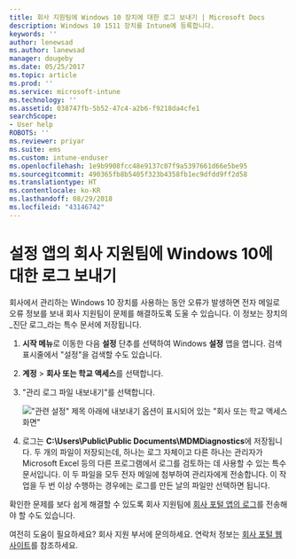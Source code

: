 ```yaml
---
title: 회사 지원팀에 Windows 10 장치에 대한 로그 보내기 | Microsoft Docs
description: Windows 10 1511 장치를 Intune에 등록합니다.
keywords: ''
author: lenewsad
ms.author: lanewsad
manager: dougeby
ms.date: 05/25/2017
ms.topic: article
ms.prod: ''
ms.service: microsoft-intune
ms.technology: ''
ms.assetid: 038747fb-5b52-47c4-a2b6-f9218da4cfe1
searchScope:
- User help
ROBOTS: ''
ms.reviewer: priyar
ms.suite: ems
ms.custom: intune-enduser
ms.openlocfilehash: 1e9b9908fcc48e9137c07f9a5397661d66e5be95
ms.sourcegitcommit: 490365fb8b5405f323b4358fb1ec9dfdd9ff2d58
ms.translationtype: HT
ms.contentlocale: ko-KR
ms.lasthandoff: 08/29/2018
ms.locfileid: "43146742"
---
```

# <a name="send-logs-to-your-company-support-from-the-settings-app-for-windows-10"></a>설정 앱의 회사 지원팀에 Windows 10에 대한 로그 보내기

회사에서 관리하는 Windows 10 장치를 사용하는 동안 오류가 발생하면 전자 메일로 오류 정보를 보내 회사 지원팀이 문제를 해결하도록 도울 수 있습니다. 이 정보는 장치의 _진단 로그_라는 특수 문서에 저장됩니다.

1. **시작 메뉴**로 이동한 다음 **설정** 단추를 선택하여 Windows **설정** 앱을 엽니다. 검색 표시줄에서 "설정"을 검색할 수도 있습니다.
2. **계정** > **회사 또는 학교 액세스**를 선택합니다.
3. "관리 로그 파일 내보내기"를 선택합니다.

   !["관련 설정" 제목 아래에 내보내기 옵션이 표시되어 있는 "회사 또는 학교 액세스 화면"](./media/w10-export-logs.png)

4. 로그는 **C:\Users\Public\Public Documents\MDMDiagnostics**에 저장됩니다. 두 개의 파일이 저장되는데, 하나는 로그 자체이고 다른 하나는 관리자가 Microsoft Excel 등의 다른 프로그램에서 로그를 검토하는 데 사용할 수 있는 특수 문서입니다. 이 두 파일을 모두 전자 메일에 첨부하여 관리자에게 전송합니다. 이 작업을 두 번 이상 수행하는 경우에는 로그를 만든 날의 파일만 선택하면 됩니다. 

확인한 문제를 보다 쉽게 해결할 수 있도록 회사 지원팀에 [회사 포털 앱의 로그](send-logs-to-your-it-admin-cp-windows.md)를 전송해야 할 수도 있습니다. 

여전히 도움이 필요하세요? 회사 지원 부서에 문의하세요. 연락처 정보는 [회사 포털 웹 사이트](https://go.microsoft.com/fwlink/?linkid=2010980)를 참조하세요.
